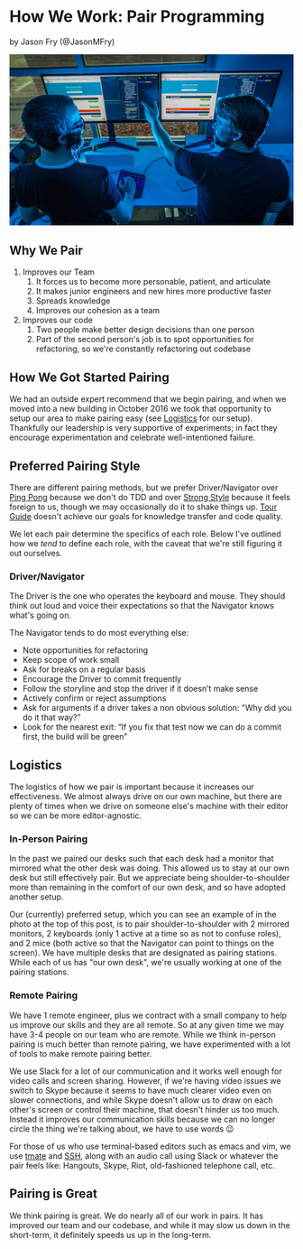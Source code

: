 # How We Work: Pair Programming

by Jason Fry (@JasonMFry)

![A photo of two people working at a pairing station][]

## Why We Pair

1. Improves our Team
    1. It forces us to become more personable, patient, and articulate
    1. It makes junior engineers and new hires more productive faster
    1. Spreads knowledge
    1. Improves our cohesion as a team
1. Improves our code
    1. Two people make better design decisions than one person
    1. Part of the second person's job is to spot opportunities for refactoring, so we're constantly
       refactoring out codebase

## How We Got Started Pairing

We had an outside expert recommend that we begin pairing, and when we moved into a new building in
October 2016 we took that opportunity to setup our area to make pairing easy (see
[Logistics](#logistics) for our setup). Thankfully our leadership is very supportive of experiments;
in fact they encourage experimentation and celebrate well-intentioned failure.

## Preferred Pairing Style

There are different pairing methods, but we prefer Driver/Navigator over [Ping Pong][] because we
don't do TDD and over [Strong Style][] because it feels foreign to us, though we may occasionally do
it to shake things up. [Tour Guide][] doesn't achieve our goals for knowledge transfer and code
quality.

We let each pair determine the specifics of each role. Below I've outlined how we _tend_ to define
each role, with the caveat that we're still figuring it out ourselves.

### Driver/Navigator

The Driver is the one who operates the keyboard and mouse. They should think out loud and voice
their expectations so that the Navigator knows what's going on.

The Navigator tends to do most everything else:

- Note opportunities for refactoring
- Keep scope of work small
- Ask for breaks on a regular basis
- Encourage the Driver to commit frequently
- Follow the storyline and stop the driver if it doesn’t make sense
- Actively confirm or reject assumptions
- Ask for arguments if a driver takes a non obvious solution: "Why did you do it that way?”
- Look for the nearest exit: “If you fix that test now we can do a commit first, the build will be
  green”

## Logistics

The logistics of how we pair is important because it increases our effectiveness. We almost always
drive on our own machine, but there are plenty of times when we drive on someone else's machine with
their editor so we can be more editor-agnostic.

### In-Person Pairing

In the past we paired our desks such that each desk had a monitor that mirrored what the other desk
was doing. This allowed us to stay at our own desk but still effectively pair. But we appreciate
being shoulder-to-shoulder more than remaining in the comfort of our own desk, and so have adopted
another setup.

Our (currently) preferred setup, which you can see an example of in the photo at the top of this
post, is to pair shoulder-to-shoulder with 2 mirrored monitors, 2 keyboards (only 1 active at a time
so as not to confuse roles), and 2 mice (both active so that the Navigator can point to things on
the screen). We have multiple desks that are designated as pairing stations. While each of us
has "our own desk", we're usually working at one of the pairing stations.

### Remote Pairing

We have 1 remote engineer, plus we contract with a small company to help us improve our skills and
they are all remote. So at any given time we may have 3-4 people on our team who are remote. While
we think in-person pairing is much better than remote pairing, we have experimented with a lot of
tools to make remote pairing better.

We use Slack for a lot of our communication and it works well enough for video calls and screen
sharing. However, if we're having video issues we switch to Skype because it seems to have much
clearer video even on slower connections, and while Skype doesn't allow us to draw on each other's
screen or control their machine, that doesn't hinder us too much. Instead it improves our
communication skills because we can no longer circle the thing we're talking about, we have to use
words :wink:

For those of us who use terminal-based editors such as emacs and vim, we use [tmate][] and [SSH][],
along with an audio call using Slack or whatever the pair feels like: Hangouts, Skype, Riot,
old-fashioned telephone call, etc.

## Pairing is Great

We think pairing is great. We do nearly all of our work in pairs. It has improved our team and our
codebase, and while it may slow us down in the short-term, it definitely speeds us up in the
long-term.

[A photo of two people working at a pairing station]: /assets/2018-10-09-pair-programming.jpeg
[Ping Pong]: https://gist.github.com/JasonMFry/d5a2f9316e270d38fcf88726ae6204d6#ping-pong
[SSH]: https://www.ssh.com/ssh/
[Strong Style]: https://gist.github.com/JasonMFry/d5a2f9316e270d38fcf88726ae6204d6#strong-style
[tmate]: https://tmate.io
[Tour Guide]: https://gist.github.com/JasonMFry/d5a2f9316e270d38fcf88726ae6204d6#tour-guide
